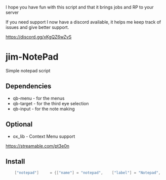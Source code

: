 I hope you have fun with this script and that it brings jobs and RP to your server

If you need support I now have a discord available, it helps me keep track of issues and give better support.

https://discord.gg/xKgQZ6wZvS

# jim-NotePad
Simple notepad script

## Dependencies
- qb-menu - for the menus
- qb-target - for the third eye selection
- qb-input - for the note making

## Optional
- ox_lib - Context Menu support

https://streamable.com/pt3e0n

## Install

```lua
	["notepad"]		= {["name"] = "notepad",	["label"] = "Notepad",	["weight"] = 100,	["type"] = "item",	["image"] = "notepad.png",	['unique'] = true,	['useable'] = false,	['shouldClose'] = true,	['combinable'] = nil,   ['description'] = ""},
```
